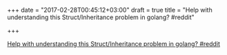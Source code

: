 +++
date = "2017-02-28T00:45:12+03:00"
draft = true
title = "Help with understanding this Struct/Inheritance problem in golang?  #reddit"

+++

<p><a href="https://t.co/CqgnclxAMt">Help with understanding this Struct/Inheritance problem in golang?  #reddit</a></p>
